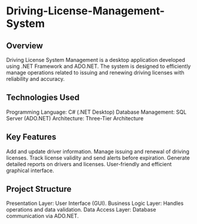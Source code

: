 # Driving-License-Management-System

## Overview
Driving License System Management is a desktop application developed using .NET Framework and ADO.NET. The system is designed to efficiently manage operations related to issuing and renewing driving licenses with reliability and accuracy.

## Technologies Used
Programming Language: C# (.NET Desktop)
Database Management: SQL Server (ADO.NET)
Architecture: Three-Tier Architecture

## Key Features
Add and update driver information.
Manage issuing and renewal of driving licenses.
Track license validity and send alerts before expiration.
Generate detailed reports on drivers and licenses.
User-friendly and efficient graphical interface.

## Project Structure
Presentation Layer: User Interface (GUI).
Business Logic Layer: Handles operations and data validation.
Data Access Layer: Database communication via ADO.NET.


